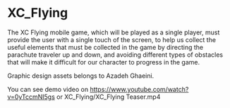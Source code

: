 # XC_Flying

The XC Flying mobile game, which will be played as a single player, must provide the user with a single touch of the screen, to help us collect the useful elements that must be collected in the game by directing the parachute traveler up and down, and avoiding different types of obstacles that will make it difficult for our character to progress in the game.

Graphic design assets belongs to Azadeh Ghaeini.

You can see demo video on https://www.youtube.com/watch?v=0yTccmNI5gs
or XC_Flying/XC_Flying Teaser.mp4
